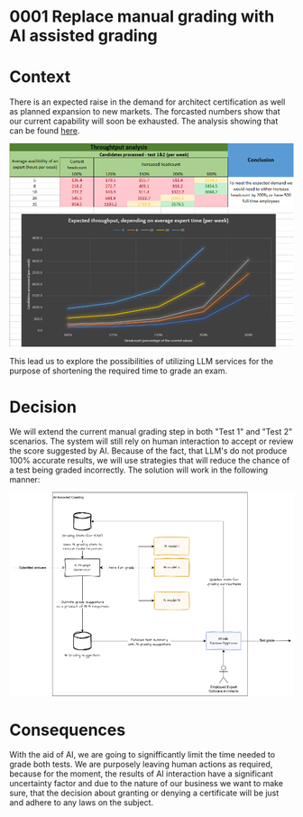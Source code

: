 # 0001 Replace manual grading with AI assisted grading

# Context

There is an expected raise in the demand for architect certification as well as planned expansion to new markets. The forcasted numbers show that our current capability will soon be exhausted.
The analysis showing that can be found [here](../Feasibility%20Analysis.xlsx).  

![Expected throughput](ADR0001-throughput.png "Expected throughput")

This lead us to explore the possibilities of utilizing LLM services for the purpose of shortening the required time to grade an exam.

# Decision

We will extend the current manual grading step in both "Test 1" and "Test 2" scenarios. The system will still rely on human interaction to accept or review the score suggested by AI.
Because of the fact, that LLM's do not produce 100% accurate results, we will use strategies that will reduce the chance of a test being graded incorrectly.
The solution will work in the following manner:

![AI assisted grading](ADR0001-ai-assisted-grading.png "AI assisted grading")

# Consequences

With the aid of AI, we are going to signifficantly limit the time needed to grade both tests.
We are purposely leaving human actions as required, because for the moment, the results of AI interaction have a significant uncertainty factor
and due to the nature of our business we want to make sure, that the decision about granting or denying a certificate will be just and adhere to any laws on the subject.  
